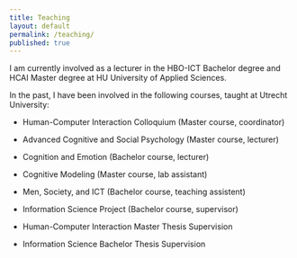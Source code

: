 ```yaml
---
title: Teaching
layout: default
permalink: /teaching/
published: true
---
```


I am currently involved as a lecturer in the HBO-ICT Bachelor degree and HCAI Master degree at HU University of Applied Sciences.

In the past, I have been involved in the following courses, taught at Utrecht University:

- Human-Computer Interaction Colloquium (Master course, coordinator)
- Advanced Cognitive and Social Psychology (Master course, lecturer)
- Cognition and Emotion (Bachelor course, lecturer)

- Cognitive Modeling (Master course, lab assistant)
- Men, Society, and ICT (Bachelor course, teaching assistent)
- Information Science Project (Bachelor course, supervisor)

- Human-Computer Interaction Master Thesis Supervision
- Information Science Bachelor Thesis Supervision

